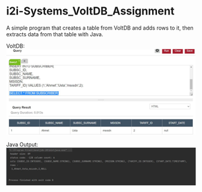# i2i-Systems_VoltDB_Assignment

A simple program that creates a table from VoltDB and adds rows to it, then extracts data from that table with Java.

VoltDB:
![screenshot1](https://github.com/ahmetust/i2i-Systems_VoltDB_Assignment/blob/main/Screenshots/1.JPG)

Java Output:
![screenshot2](https://github.com/ahmetust/i2i-Systems_VoltDB_Assignment/blob/main/Screenshots/2.JPG)
